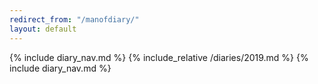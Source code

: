 ```yaml
---
redirect_from: "/manofdiary/"
layout: default
---
```

{% include diary_nav.md %}
{% include_relative /diaries/2019.md %}
{% include diary_nav.md %}
